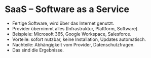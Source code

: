 # SaaS – Software as a Service
 
- Fertige Software, wird über das Internet genutzt.
- Provider übernimmt alles (Infrastruktur, Plattform, Software).
- Beispiele: Microsoft 365, Google Workspace, Salesforce.
- Vorteile: sofort nutzbar, keine Installation, Updates automatisch.
- Nachteile: Abhängigkeit vom Provider, Datenschutzfragen.
- Das sind die Ergebnisse.